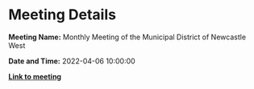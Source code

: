 # Meeting Details

**Meeting Name:** Monthly Meeting of the Municipal District of Newcastle West

**Date and Time:** 2022-04-06 10:00:00

**<a href="https://www.limerick.ie/council/whats-on/monthly-meeting-municipal-district-newcastle-west-72" target="_blank">Link to meeting</a>**
